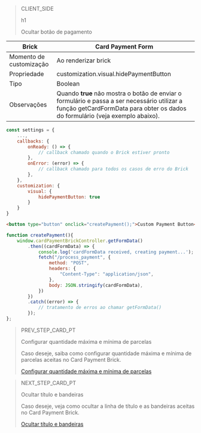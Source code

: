 > CLIENT_SIDE
>
> h1
>
> Ocultar botão de pagamento

| Brick | Card Payment Form |
|--- |--- |
| Momento de customização | Ao renderizar brick |
| Propriedade | customization.visual.hidePaymentButton |
| Tipo | Boolean |
| Observações | Quando **true** não mostra o botão de enviar o formulário e passa a ser necessário utilizar a função getCardFormData para obter os dados do formulário (veja exemplo abaixo). |

```javascript
const settings = {
    ...,
    callbacks: {
        onReady: () => {
            // callback chamado quando o Brick estiver pronto
        },
        onError: (error) => { 
            // callback chamado para todos os casos de erro do Brick
        },
    },
    customization: {
        visual: {
            hidePaymentButton: true
        }
    }
}
```

```html
<button type="button" onclick="createPayment();">Custom Payment Button</button>
```

```javascript
function createPayment(){
    window.cardPaymentBrickController.getFormData()
        .then((cardFormData) => {
            console.log('cardFormData received, creating payment...');
            fetch("/process_payment", {
                method: "POST",
                headers: {
                    "Content-Type": "application/json",
                },
                body: JSON.stringify(cardFormData),
            })
        })
        .catch((error) => {
            // tratamento de erros ao chamar getFormData()
        });
};
```

> PREV_STEP_CARD_PT
>
> Configurar quantidade máxima e mínima de parcelas 
>
> Caso deseje, saiba como configurar quantidade máxima e mínima de parcelas aceitas no Card Payment Brick.
>
> [Configurar quantidade máxima e mínima de parcelas](/developers/pt/docs/checkout-bricks-beta/additional-customization/configure-installments)

> NEXT_STEP_CARD_PT
>
> Ocultar título e bandeiras 
>
> Caso deseje, veja como ocultar a linha de título e as bandeiras aceitas no Card Payment Brick.
>
> [Ocultar título e bandeiras](/developers/pt/docs/checkout-bricks-beta/additional-customization/hide-title-and-flags)